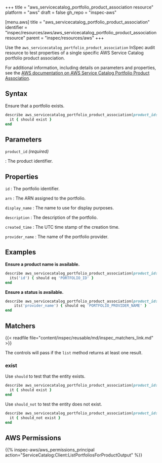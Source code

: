 +++
title = "aws_servicecatalog_portfolio_product_association resource"
platform = "aws"
draft = false
gh_repo = "inspec-aws"

[menu.aws]
title = "aws_servicecatalog_portfolio_product_association"
identifier = "inspec/resources/aws/aws_servicecatalog_portfolio_product_association resource"
parent = "inspec/resources/aws"
+++

Use the `aws_servicecatalog_portfolio_product_association` InSpec audit resource to test properties of a single specific AWS Service Catalog portfolio product association.

For additional information, including details on parameters and properties, see the [AWS documentation on AWS Service Catalog Portfolio Product Association](https://docs.aws.amazon.com/AWSCloudFormation/latest/UserGuide/aws-resource-servicecatalog-portfolioproductassociation.html).

## Syntax

Ensure that a portfolio exists.

```ruby
describe aws_servicecatalog_portfolio_product_association(product_id: 'PRODUCT_ID') do
  it { should exist }
end
```

## Parameters

`product_id` _(required)_

: The product identifier.

## Properties

`id`
: The portfolio identifier.

`arn`
: The ARN assigned to the portfolio.

`display_name`
: The name to use for display purposes.

`description`
: The description of the portfolio.

`created_time`
: The UTC time stamp of the creation time.

`provider_name`
: The name of the portfolio provider.

## Examples

**Ensure a product name is available.**

```ruby
describe aws_servicecatalog_portfolio_product_association(product_id: 'PRODUCT_ID') do
  its('id') { should eq 'PORTFOLIO_ID' }
end
```

**Ensure a status is available.**

```ruby
describe aws_servicecatalog_portfolio_product_association(product_id: 'PRODUCT_ID') do
    its('provider_name') { should eq 'PORTFOLIO_PROVIDER_NAME' }
end
```

## Matchers

{{< readfile file="content/inspec/reusable/md/inspec_matchers_link.md" >}}

The controls will pass if the `list` method returns at least one result.

### exist

Use `should` to test that the entity exists.

```ruby
describe aws_servicecatalog_portfolio_product_association(product_id: 'PRODUCT_ID') do
  it { should exist }
end
```

Use `should_not` to test the entity does not exist.

```ruby
describe aws_servicecatalog_portfolio_product_association(product_id: 'PRODUCT_ID') do
  it { should_not exist }
end
```

## AWS Permissions

{{% inspec-aws/aws_permissions_principal action="ServiceCatalog:Client:ListPortfoliosForProductOutput" %}}
